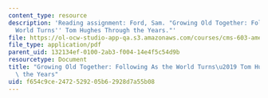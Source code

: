 ```yaml
---
content_type: resource
description: 'Reading assignment: Ford, Sam. "Growing Old Together: Following As the
  World Turns'' Tom Hughes Through the Years."'
file: https://ol-ocw-studio-app-qa.s3.amazonaws.com/courses/cms-603-american-soap-operas-spring-2008/f654c9ce2472529205b62928d7a55b08_tomhughes.pdf
file_type: application/pdf
parent_uid: 132134ef-0100-2ab3-f004-14e4f5c54d9b
resourcetype: Document
title: "Growing Old Together: Following As the World Turns\u2019 Tom Hughes Through\
  \ the Years"
uid: f654c9ce-2472-5292-05b6-2928d7a55b08
---
```

